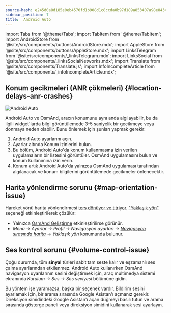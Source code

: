 ```yaml
---
source-hash: e245d0a8d185e0eb4570fd1b908d1c8ccda0b97d189a853407a98e84348a2b57
sidebar_position: 7
title:  Android Auto
---
```

import Tabs from '@theme/Tabs';
import TabItem from '@theme/TabItem';
import AndroidStore from '@site/src/components/buttons/AndroidStore.mdx';
import AppleStore from '@site/src/components/buttons/AppleStore.mdx';
import LinksTelegram from '@site/src/components/_linksTelegram.mdx';
import LinksSocial from '@site/src/components/_linksSocialNetworks.mdx';
import Translate from '@site/src/components/Translate.js';
import InfoIncompleteArticle from '@site/src/components/_infoIncompleteArticle.mdx';




## Konum gecikmeleri (ANR çökmeleri) {#location-delays-anr-crashes}

![Android Auto](@site/static/img/navigation/auto-car/android_auto_troubleshooting_1.png)

Android Auto ve OsmAnd, aracın konumunu aynı anda algılayabilir, bu da ilgili widget'larda bilgi görüntülemede 3-5 saniyelik bir gecikmeye veya donmaya neden olabilir. Bunu önlemek için şunları yapmak gerekir:

1. Android Auto ayarlarını açın.
2. Ayarlar altında Konum izinlerini bulun.
3. Bu bölüm, Android Auto'da konum kullanmasına izin verilen uygulamaların bir listesini görüntüler. OsmAnd uygulamasını bulun ve konum kullanımına izin verin.
4. Konum artık Android Auto'da yalnızca OsmAnd uygulaması tarafından algılanacak ve konum bilgilerini görüntülemede gecikmeler önlenecektir.


## Harita yönlendirme sorunu {#map-orientation-issue}

Hareket yönü harita yönlendirmesi [ters dönüyor ve titriyor](https://github.com/osmandapp/OsmAnd/issues/16041). ["Yaklaşık yön"](../navigation/guidance/map-during-navigation.md#map-during-navigation) seçeneği etkinleştirilerek çözülür:

- Yalnızca [OsmAnd Geliştirme](../plugins/development.md) etkinleştirilirse görünür.
- *Menü → Ayarlar → Profil → Navigasyon ayarları → [Navigasyon sırasında harita](../navigation/guidance/map-during-navigation.md) → Yaklaşık yön* konumunda bulunur.


## Ses kontrol sorunu {#volume-control-issue}

Çoğu durumda, tüm **sinyal** türleri sabit tam seste kalır ve eşzamanlı ses çalma ayarlarından etkilenmez. Android Auto kullanırken OsmAnd navigasyon uyarılarının sesini değiştirmek için, araç multimedya sistemi ekranında *Kurulum → Ses → Ses seviyesi* bölümüne gidin.  

Bu yöntem işe yaramazsa, başka bir seçenek vardır. Bildirim sesini ayarlamak için, bir arama sırasında Google Asistan'ı açmanız gerekir. Direksiyon simidindeki Google Asistan'ı açan düğmeyi basılı tutun ve arama sırasında gösterge paneli veya direksiyon simidini kullanarak sesi ayarlayın.